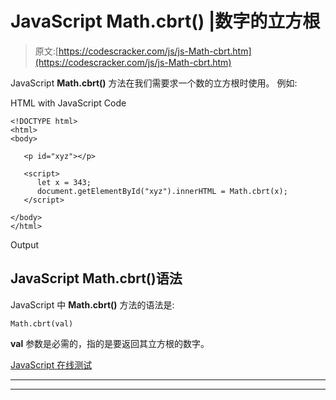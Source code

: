 # JavaScript Math.cbrt() |数字的立方根

> 原文:[https://codescracker.com/js/js-Math-cbrt.htm](https://codescracker.com/js/js-Math-cbrt.htm)

JavaScript **Math.cbrt()** 方法在我们需要求一个数的立方根时使用。 例如:

HTML with JavaScript Code

```
<!DOCTYPE html>
<html>
<body>

   <p id="xyz"></p>

   <script>
      let x = 343;
      document.getElementById("xyz").innerHTML = Math.cbrt(x);
   </script>

</body>
</html>
```

Output

## JavaScript Math.cbrt()语法

JavaScript 中 **Math.cbrt()** 方法的语法是:

```
Math.cbrt(val)
```

**val** 参数是必需的，指的是要返回其立方根的数字。

[JavaScript 在线测试](/exam/showtest.php?subid=6)

* * *

* * *